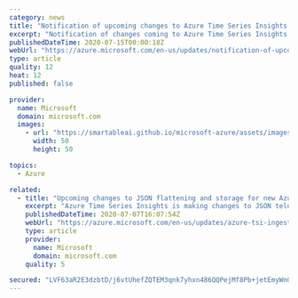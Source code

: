 ```yaml
---
category: news
title: "Notification of upcoming changes to Azure Time Series Insights web experience URL"
excerpt: "Notification of changes coming to Azure Time Series Insights Web Experience URL"
publishedDateTime: 2020-07-15T00:00:18Z
webUrl: "https://azure.microsoft.com/en-us/updates/notification-of-upcoming-changes-to-azure-time-series-insights-web-experience-url/"
type: article
quality: 12
heat: 12
published: false

provider:
  name: Microsoft
  domain: microsoft.com
  images:
    - url: "https://smartableai.github.io/microsoft-azure/assets/images/organizations/microsoft.com-50x50.jpg"
      width: 50
      height: 50

topics:
  - Azure

related:
  - title: "Upcoming changes to JSON flattening and storage for new Azure Time Series Insights deployments"
    excerpt: "Azure Time Series Insights is making changes to JSON telemetry data flattening and storage. These changes will go into effect 10 July 2020 for new deployments only."
    publishedDateTime: 2020-07-07T16:07:54Z
    webUrl: "https://azure.microsoft.com/en-us/updates/azure-tsi-ingestion-rule-changes/"
    type: article
    provider:
      name: Microsoft
      domain: microsoft.com
    quality: 5

secured: "LVF63aR2E3dzbtD/j6vtUhefZQTEM3qnk7yhxn486QQPejMf8Pb+jetEmyWnG2x2JwKWQ/faUOVyqzko3hmVVv3iVdo501APlwhgi3yI4QayR0RpggcsuQvrp+ko4jj/bng3nL3GQnObLkA/4AiNDE+cK7iUB39+cbllrfbR6xwERL1hFBvVpWPBTUMwrFY9SJDqoAnQTvlMAe23glu5wHbwTR3fC19aKAyNFKhhgR+aGCNZctz/N6X/A8LwDo/paKJptpEVjCTFdPQOskbtXPNAD3TJD2n0nMaLYggFGN5wDF/uiYMMp+IEHVFamQwx6I5ZXkASWBJgRHfS9hxLDQ==;Vw58dzzZpC1R+E9/hV822w=="
---
```


